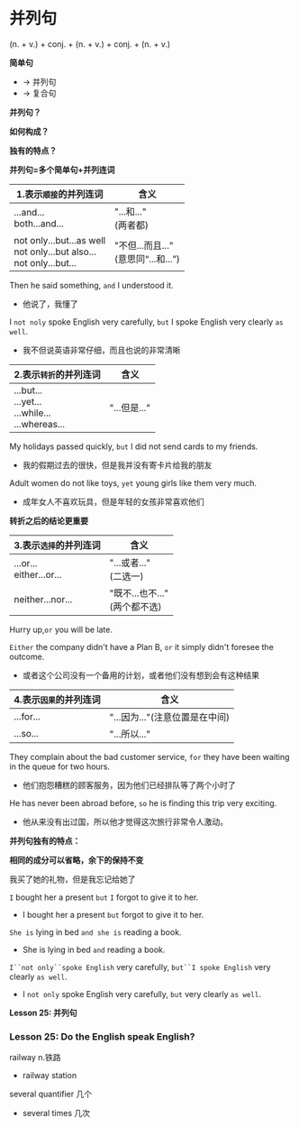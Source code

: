 # 并列句



(n. + v.) + conj. + (n. + v.) + conj. + (n. + v.)

**简单句**
  * -> 并列句
  * -> 复合句

**并列句？**

**如何构成？**

**独有的特点？**

**并列句=多个简单句+并列连词**

1.表示`顺接`的并列连词|含义
-|-
...and...<br> both...and...|"...和..."<br>(两者都)
not only...but...as well<br>not only...but also...<br>not only...but...|"不但...而且..."<br>(意思同“...和...”)

Then he said something, `and` I understood it.
* 他说了，我懂了

I `not noly` spoke English very carefully, `but` I spoke English very clearly `as well`.
* 我不但说英语非常仔细，而且也说的非常清晰

2.表示`转折`的并列连词|含义
-|-
...but...<br>...yet...<br>...while...<br>...whereas...|"...但是..."

My holidays passed quickly, `but` I did not send cards to my friends.
* 我的假期过去的很快，但是我并没有寄卡片给我的朋友

Adult women do not like toys, `yet` young girls like them very much.
* 成年女人不喜欢玩具，但是年轻的女孩非常喜欢他们

**转折之后的结论更重要**

3.表示`选择`的并列连词|含义
-|-
...or...<br>either...or...|"...或者..."<br>(二选一)
neither...nor...|"既不...也不..."<br>(两个都不选)

Hurry up,`or` you will be late.

`Either` the company didn't have a Plan B, `or` it simply didn't foresee the outcome.
* 或者这个公司没有一个备用的计划，或者他们没有想到会有这种结果

4.表示`因果`的并列连词|含义
-|-
...for...|"...因为..."(注意位置是在中间)
...so...|"...所以..."

They complain about the bad customer service, `for` they have been waiting in the queue for two hours.
* 他们抱怨糟糕的顾客服务，因为他们已经排队等了两个小时了

He has never been abroad before, `so` he is finding this trip very exciting.
* 他从来没有出过国，所以他才觉得这次旅行非常令人激动。

**并列句独有的特点：**

**相同的成分可以省略，余下的保持不变**

我买了她的礼物，但是我忘记给她了

`I` bought her a present `but` `I` forgot to give it to her.
* I bought her a present `but` forgot to give it to her.

`She is` lying in bed `and she is` reading a book.
* She is lying in bed `and` reading a book.

`I``not only``spoke English` very carefully, `but``I spoke English` very clearly `as well`.
* I `not only` spoke English very carefully, `but` very clearly `as well`.

**Lesson 25: 并列句**

### Lesson 25: Do the English speak English?

railway  n.铁路
* railway station

several quantifier 几个
* several times 几次

